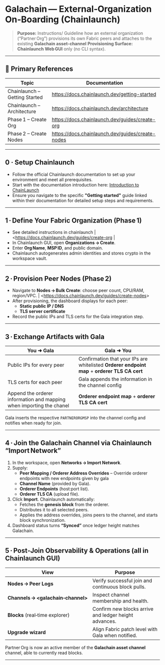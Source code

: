 # Galachain — External‑Organization On‑Boarding (Chainlaunch)

> **Purpose:** Instructions/ Guideline how an external organization (“Partner Org”) provisions its own Fabric peers and attaches to the existing **Galachain asset-channel** 
> **Provisioning Surface:** **Chainlaunch Web GUI** only (no CLI syntax).  

---

## 🔗 Primary References

| Topic | Documentation |
|-------|---------------|
| Chainlaunch – Getting Started | <https://docs.chainlaunch.dev/getting-started> |
| Chainlaunch – Architecture | <https://docs.chainlaunch.dev/architecture> |
| Phase 1 – Create Org | <https://docs.chainlaunch.dev/guides/create-org> |
| Phase 2 – Create Nodes | <https://docs.chainlaunch.dev/guides/create-nodes> |

---

## 0 · Setup Chainlaunch

- Follow the official Chainlaunch documentation to set up your environment and meet all prerequisites.
- Start with the documentation introduction here: [Introduction to ChainLaunch](https://docs.chainlaunch.dev/getting-started)
- Ensure you navigate to the specific **"Getting started"** guide linked within their documentation for detailed setup steps and requirements.

---

## 1 · Define Your Fabric Organization (Phase 1)
- See detailed instructions  in chainlaunch | <<https://docs.chainlaunch.dev/guides/create-org> |
- In Chainlaunch GUI, open **Organizations → Create**.  
- Enter **Org Name**, **MSP ID**, and public domain.  
- Chainlaunch autogenerates admin identities and stores crypto in the workspace vault.

---

## 2 · Provision Peer Nodes (Phase 2)

- Navigate to **Nodes → Bulk Create**: choose peer count, CPU/RAM, region/VPC.  | <<https://docs.chainlaunch.dev/guides/create-nodes>>
- After provisioning, the dashboard displays for each peer:  
  - **Static public IP / DNS**  
  - **TLS server certificate**  
- Record the public IPs and TLS certs for the Gala integration step.

---

## 3 · Exchange Artifacts with Gala

| You ➜ Gala | Gala ➜ You |
|------------|-----------|
| Public IPs for every peer | Confirmation that your IPs are whitelisted  **Orderer endpoint map** + **orderer TLS CA cert** |
| TLS certs for each peer | Gala appends the information in the channel config |
|Append the orderer information and mapping when importing the chanel| **Orderer endpoint map** + **orderer TLS CA cert** ||

Gala inserts the respective `PARTNERORGMSP` into the channel config and notifies when ready for join.

---

## 4 · Join the Galachain Channel via Chainlaunch “Import Network”

1. In the workspace, open **Networks → Import Network**.  
2. Supply:  
   - **Peer Mapping / Orderer Address Overrides** – Override orderer endpoints with new endpoints given by gala 
   - **Channel Name** (provided by Gala).  
   - **Orderer Endpoints** (host:port list).  
   - **Orderer TLS CA** (upload file).  
3. Click **Import**. Chainlaunch automatically:  
   - Fetches the **genesis block** from the orderer.  
   - Distributes it to all selected peers.  
   - Applies the address overrides, joins peers to the channel, and starts block synchronization.  
4. Dashboard status turns **“Synced”** once ledger height matches Galachain.

---

## 5 · Post‑Join Observability & Operations (all in Chainlaunch GUI)

| View | Purpose |
|------|---------|
| **Nodes → Peer Logs** | Verify successful join and continuous block pulls. |
| **Channels → <galachain‑channel>** | Inspect channel membership and health. |
| **Blocks** (real‑time explorer) | Confirm new blocks arrive and ledger height advances. |
| **Upgrade wizard** | Align Fabric patch level with Gala when notified. |



Partner Org is now an active member of the **Galachain asset channel** channel, able to currently read blocks. 

---
